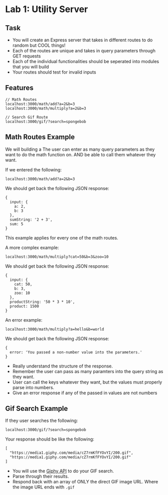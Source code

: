 # Lab 1: Utility Server

## Task
- You will create an Express server that takes in different routes to do random but COOL things!
- Each of the routes are unique and takes in query parameters through GET requests
- Each of the individual functionalities should be seperated into modules that you will build
- Your routes should test for invalid inputs

## Features

```
// Math Routes
localhost:3000/math/add?a=2&b=3
localhost:3000/math/multiply?a=2&b=3

// Search Gif Route
localhost:3000/gif/?search=spongebob
```

## Math Routes Example

We will building a The user can enter as many query parameters as they want to do the math function on. AND be able to call them whatever they want.

If we entered the following: 

```
localhost:3000/math/add?a=2&b=3
```

We should get back the following JSON response:

```
{
  input: {
    a: 2,
    b: 3
  },
  sumString: '2 + 3',
  sum: 5
}
```

This example applies for every one of the math routes.

A more complex example:

```
localhost:3000/math/multiply?cat=50&b=3&zoo=10
```

We should get back the following JSON response:

```
{
  input: {
    cat: 50,
    b: 3,
    zoo: 10
  },
  productString: '50 * 3 * 10',
  product: 1500
}
```

An error example:

```
localhost:3000/math/multiply?a=hello&b=world
```

We should get back the following JSON response:

```
{
  error: 'You passed a non-number value into the parameters.'
}
```

- Really understand the structure of the response. 
- Remember the user can pass as many paramters into the query string as they want.
- User can call the keys whatever they want, but the values must properly parse into numbers.
- Give an error response if any of the passed in values are not numbers


## Gif Search Example

If they user searches the following:

```
localhost:3000/gif/?search=spongebob
```

Your response should be like the following:

```
[
  "https://media1.giphy.com/media/cZ7rmKfFYOvYI/200.gif",
  "https://media1.giphy.com/media/cZ7rmKfFYOvYI/200.gif"
]
```

- You will use the [Giphy API](https://developers.giphy.com/docs/#operation--gifs-search-get) to do your GIF search. 
- Parse through their results. 
- Respond back with an array of ONLY the direct GIF image URL. Where the image URL ends with `.gif`
